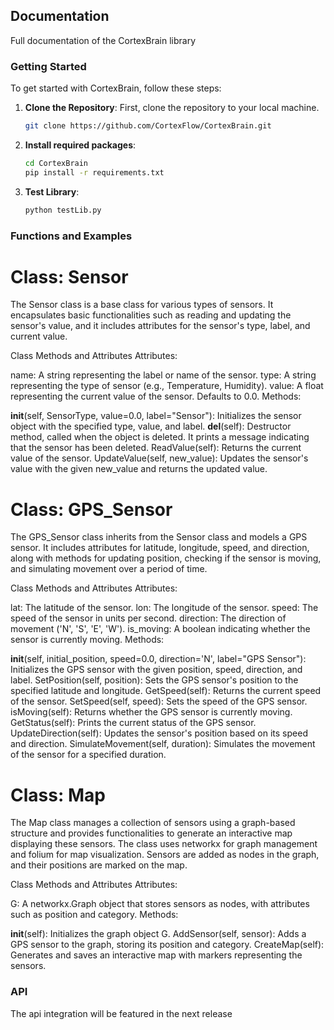 ## Documentation
Full documentation of the CortexBrain library
### Getting Started

To get started with CortexBrain, follow these steps:

1. **Clone the Repository**: First, clone the repository to your local machine.

   ```bash
   git clone https://github.com/CortexFlow/CortexBrain.git
    ```

2. **Install required packages**:

   ```bash
   cd CortexBrain
   pip install -r requirements.txt

3. **Test Library**:

   ```bash
   python testLib.py

### Functions and Examples
# Class: Sensor
The Sensor class is a base class for various types of sensors. It encapsulates basic functionalities such as reading and updating the sensor's value, and it includes attributes for the sensor's type, label, and current value.

Class Methods and Attributes
Attributes:

name: A string representing the label or name of the sensor.
type: A string representing the type of sensor (e.g., Temperature, Humidity).
value: A float representing the current value of the sensor. Defaults to 0.0.
Methods:

__init__(self, SensorType, value=0.0, label="Sensor"): Initializes the sensor object with the specified type, value, and label.
__del__(self): Destructor method, called when the object is deleted. It prints a message indicating that the sensor has been deleted.
ReadValue(self): Returns the current value of the sensor.
UpdateValue(self, new_value): Updates the sensor's value with the given new_value and returns the updated value.

# Class: GPS_Sensor
The GPS_Sensor class inherits from the Sensor class and models a GPS sensor. It includes attributes for latitude, longitude, speed, and direction, along with methods for updating position, checking if the sensor is moving, and simulating movement over a period of time.

Class Methods and Attributes
Attributes:

lat: The latitude of the sensor.
lon: The longitude of the sensor.
speed: The speed of the sensor in units per second.
direction: The direction of movement ('N', 'S', 'E', 'W').
is_moving: A boolean indicating whether the sensor is currently moving.
Methods:

__init__(self, initial_position, speed=0.0, direction='N', label="GPS Sensor"): Initializes the GPS sensor with the given position, speed, direction, and label.
SetPosition(self, position): Sets the GPS sensor's position to the specified latitude and longitude.
GetSpeed(self): Returns the current speed of the sensor.
SetSpeed(self, speed): Sets the speed of the GPS sensor.
isMoving(self): Returns whether the GPS sensor is currently moving.
GetStatus(self): Prints the current status of the GPS sensor.
UpdateDirection(self): Updates the sensor's position based on its speed and direction.
SimulateMovement(self, duration): Simulates the movement of the sensor for a specified duration.

# Class: Map
The Map class manages a collection of sensors using a graph-based structure and provides functionalities to generate an interactive map displaying these sensors. The class uses networkx for graph management and folium for map visualization. Sensors are added as nodes in the graph, and their positions are marked on the map.

Class Methods and Attributes
Attributes:

G: A networkx.Graph object that stores sensors as nodes, with attributes such as position and category.
Methods:

__init__(self): Initializes the graph object G.
AddSensor(self, sensor): Adds a GPS sensor to the graph, storing its position and category.
CreateMap(self): Generates and saves an interactive map with markers representing the sensors.



### API
The api integration will be featured in the next release